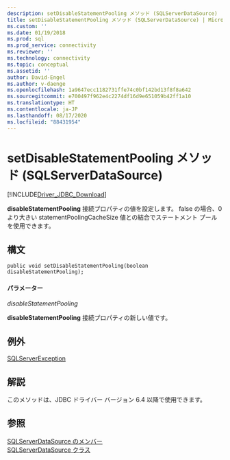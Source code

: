 ```yaml
---
description: setDisableStatementPooling メソッド (SQLServerDataSource)
title: setDisableStatementPooling メソッド (SQLServerDataSource) | Microsoft Docs
ms.custom: ''
ms.date: 01/19/2018
ms.prod: sql
ms.prod_service: connectivity
ms.reviewer: ''
ms.technology: connectivity
ms.topic: conceptual
ms.assetid: ''
author: David-Engel
ms.author: v-daenge
ms.openlocfilehash: 1a9647ecc1182731ffe74c0bf142bd13f8f8a642
ms.sourcegitcommit: e700497f962e4c2274df16d9e651059b42ff1a10
ms.translationtype: HT
ms.contentlocale: ja-JP
ms.lasthandoff: 08/17/2020
ms.locfileid: "88431954"
---
```

# <a name="setdisablestatementpooling-method-sqlserverdatasource"></a>setDisableStatementPooling メソッド (SQLServerDataSource)
[!INCLUDE[Driver_JDBC_Download](../../../includes/driver_jdbc_download.md)]

  **disableStatementPooling** 接続プロパティの値を設定します。 false の場合、0 より大きい statementPoolingCacheSize 値との結合でステートメント プールを使用できます。  

## <a name="syntax"></a>構文  
  
```
public void setDisableStatementPooling(boolean disableStatementPooling);  
```  
  
#### <a name="parameters"></a>パラメーター  
 *disableStatementPooling*  
  
 **disableStatementPooling** 接続プロパティの新しい値です。  

## <a name="exceptions"></a>例外  
 [SQLServerException](../../../connect/jdbc/reference/sqlserverexception-class.md)  
 
## <a name="remarks"></a>解説  
 このメソッドは、JDBC ドライバー バージョン 6.4 以降で使用できます。
 
## <a name="see-also"></a>参照  
 [SQLServerDataSource のメンバー](../../../connect/jdbc/reference/sqlserverdatasource-members.md)   
 [SQLServerDataSource クラス](../../../connect/jdbc/reference/sqlserverdatasource-class.md)  
  
  
